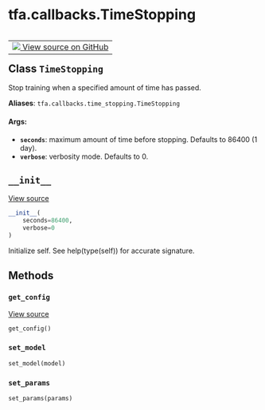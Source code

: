 <div itemscope itemtype="http://developers.google.com/ReferenceObject">
<meta itemprop="name" content="tfa.callbacks.TimeStopping" />
<meta itemprop="path" content="Stable" />
<meta itemprop="property" content="__init__"/>
<meta itemprop="property" content="get_config"/>
<meta itemprop="property" content="set_model"/>
<meta itemprop="property" content="set_params"/>
</div>

# tfa.callbacks.TimeStopping

<!-- Insert buttons and diff -->

<table class="tfo-notebook-buttons tfo-api" align="left">

<td>
  <a target="_blank" href="https://github.com/tensorflow/addons/tree/r0.7/tensorflow_addons/callbacks/time_stopping.py#L27-L64">
    <img src="https://www.tensorflow.org/images/GitHub-Mark-32px.png" />
    View source on GitHub
  </a>
</td></table>



<!-- Equality marker -->
## Class `TimeStopping`

Stop training when a specified amount of time has passed.



**Aliases**: `tfa.callbacks.time_stopping.TimeStopping`

<!-- Placeholder for "Used in" -->


#### Args:


* <b>`seconds`</b>: maximum amount of time before stopping.
    Defaults to 86400 (1 day).
* <b>`verbose`</b>: verbosity mode. Defaults to 0.

<h2 id="__init__"><code>__init__</code></h2>

<a target="_blank" href="https://github.com/tensorflow/addons/tree/r0.7/tensorflow_addons/callbacks/time_stopping.py#L36-L40">View source</a>

``` python
__init__(
    seconds=86400,
    verbose=0
)
```

Initialize self.  See help(type(self)) for accurate signature.




## Methods

<h3 id="get_config"><code>get_config</code></h3>

<a target="_blank" href="https://github.com/tensorflow/addons/tree/r0.7/tensorflow_addons/callbacks/time_stopping.py#L57-L64">View source</a>

``` python
get_config()
```




<h3 id="set_model"><code>set_model</code></h3>

``` python
set_model(model)
```




<h3 id="set_params"><code>set_params</code></h3>

``` python
set_params(params)
```








